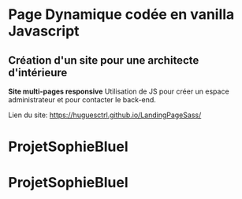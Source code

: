 # Page Dynamique codée en vanilla Javascript

## Création d'un site pour une architecte d'intérieure

**Site multi-pages responsive** 
Utilisation de JS pour créer un espace administrateur et pour contacter le back-end.

Lien du site: https://huguesctrl.github.io/LandingPageSass/
# ProjetSophieBluel
# ProjetSophieBluel
